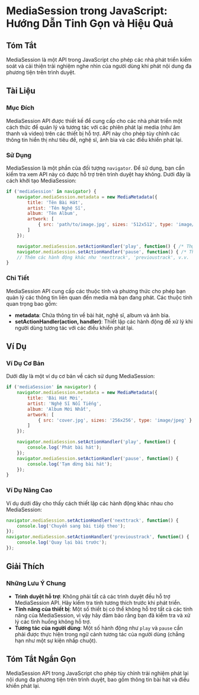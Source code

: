 <!--
Meta Description: # MediaSession trong JavaScript: Hướng Dẫn Tinh Gọn và Hiệu Quả ## Tóm Tắt MediaSession là một API trong JavaScript cho phép các nhà phát triển kiểm s...
Meta Keywords: mediasession, các, phát, navigator, bài
-->

# MediaSession trong JavaScript: Hướng Dẫn Tinh Gọn và Hiệu Quả

## Tóm Tắt
MediaSession là một API trong JavaScript cho phép các nhà phát triển kiểm soát và cải thiện trải nghiệm nghe nhìn của người dùng khi phát nội dung đa phương tiện trên trình duyệt.

## Tài Liệu
### Mục Đích
MediaSession API được thiết kế để cung cấp cho các nhà phát triển một cách thức để quản lý và tương tác với các phiên phát lại media (như âm thanh và video) trên các thiết bị hỗ trợ. API này cho phép tùy chỉnh các thông tin hiển thị như tiêu đề, nghệ sĩ, ảnh bìa và các điều khiển phát lại.

### Sử Dụng
MediaSession là một phần của đối tượng `navigator`. Để sử dụng, bạn cần kiểm tra xem API này có được hỗ trợ trên trình duyệt hay không. Dưới đây là cách khởi tạo MediaSession:

```javascript
if ('mediaSession' in navigator) {
    navigator.mediaSession.metadata = new MediaMetadata({
        title: 'Tên Bài Hát',
        artist: 'Tên Nghệ Sĩ',
        album: 'Tên Album',
        artwork: [
            { src: 'path/to/image.jpg', sizes: '512x512', type: 'image/jpeg' }
        ]
    });

    navigator.mediaSession.setActionHandler('play', function() { /* Thực hiện hành động phát */ });
    navigator.mediaSession.setActionHandler('pause', function() { /* Thực hiện hành động tạm dừng */ });
    // Thêm các hành động khác như 'nexttrack', 'previoustrack', v.v.
}
```

### Chi Tiết
MediaSession API cung cấp các thuộc tính và phương thức cho phép bạn quản lý các thông tin liên quan đến media mà bạn đang phát. Các thuộc tính quan trọng bao gồm:

- **metadata**: Chứa thông tin về bài hát, nghệ sĩ, album và ảnh bìa.
- **setActionHandler(action, handler)**: Thiết lập các hành động để xử lý khi người dùng tương tác với các điều khiển phát lại.

## Ví Dụ
### Ví Dụ Cơ Bản
Dưới đây là một ví dụ cơ bản về cách sử dụng MediaSession:

```javascript
if ('mediaSession' in navigator) {
    navigator.mediaSession.metadata = new MediaMetadata({
        title: 'Bài Hát Mới',
        artist: 'Nghệ Sĩ Nổi Tiếng',
        album: 'Album Mới Nhất',
        artwork: [
            { src: 'cover.jpg', sizes: '256x256', type: 'image/jpeg' }
        ]
    });

    navigator.mediaSession.setActionHandler('play', function() {
        console.log('Phát bài hát');
    });
    navigator.mediaSession.setActionHandler('pause', function() {
        console.log('Tạm dừng bài hát');
    });
}
```

### Ví Dụ Nâng Cao
Ví dụ dưới đây cho thấy cách thiết lập các hành động khác nhau cho MediaSession:

```javascript
navigator.mediaSession.setActionHandler('nexttrack', function() {
    console.log('Chuyển sang bài tiếp theo');
});
navigator.mediaSession.setActionHandler('previoustrack', function() {
    console.log('Quay lại bài trước');
});
```

## Giải Thích
### Những Lưu Ý Chung
- **Trình duyệt hỗ trợ**: Không phải tất cả các trình duyệt đều hỗ trợ MediaSession API. Hãy kiểm tra tính tương thích trước khi phát triển.
- **Tính năng của thiết bị**: Một số thiết bị có thể không hỗ trợ tất cả các tính năng của MediaSession, vì vậy hãy đảm bảo rằng bạn đã kiểm tra và xử lý các tình huống không hỗ trợ.
- **Tương tác của người dùng**: Một số hành động như `play` và `pause` cần phải được thực hiện trong ngữ cảnh tương tác của người dùng (chẳng hạn như một sự kiện nhấp chuột).

## Tóm Tắt Ngắn Gọn
MediaSession API trong JavaScript cho phép tùy chỉnh trải nghiệm phát lại nội dung đa phương tiện trên trình duyệt, bao gồm thông tin bài hát và điều khiển phát lại.